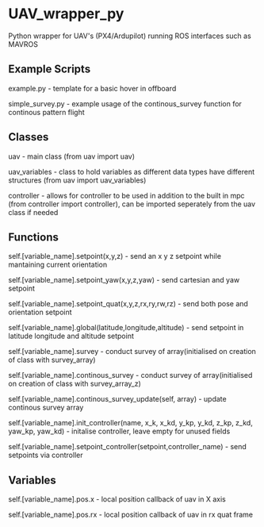 # UAV_wrapper_py
Python wrapper for UAV's (PX4/Ardupilot) running ROS interfaces such as MAVROS



## Example Scripts

example.py - template for a basic hover in offboard

simple_survey.py - example usage of the continous_survey function for continous pattern flight



## Classes

uav - main class (from uav import uav)

uav_variables - class to hold variables as different data types have different structures (from uav import uav_variables)

controller - allows for controller to be used in addition to the built in mpc (from controller import controller), can be imported seperately from the uav class if needed



## Functions
self.[variable_name].setpoint(x,y,z) - send an x y z setpoint while mantaining current orientation

self.[variable_name].setpoint_yaw(x,y,z,yaw) - send cartesian and yaw setpoint

self.[variable_name].setpoint_quat(x,y,z,rx,ry,rw,rz) - send both pose and orientation setpoint

self.[variable_name].global(latitude,longitude,altitude) - send setpoint in latitude longitude and altitude setpoint



self.[variable_name].survey - conduct survey of array(initialised on creation of class with survey_array)

self.[variable_name].continous_survey - conduct survey of array(initialised on creation of class with survey_array_z)

self.[variable_name].continous_survey_update(self, array) - update continous survey array



self.[variable_name].init_controller(name, x_k, x_kd, y_kp, y_kd, z_kp, z_kd, yaw_kp, yaw_kd) - initalise controller, leave empty for unused fields

self.[variable_name].setpoint_controller(setpoint,controller_name) - send setpoints via controller



## Variables
self.[variable_name].pos.x - local position callback of uav in X axis

self.[variable_name].pos.rx - local position callback of uav in rx quat frame
